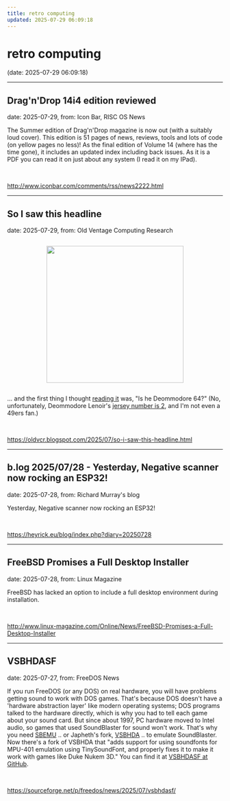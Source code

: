 ```yaml
---
title: retro computing
updated: 2025-07-29 06:09:18
---
```


# retro computing

(date: 2025-07-29 06:09:18)

---

## Drag'n'Drop 14i4 edition reviewed

date: 2025-07-29, from: Icon Bar, RISC OS News

The Summer edition of Drag'n'Drop magazine is now out (with a suitably loud cover). This edition is 51 pages of news, reviews, tools and lots of code (on yellow pages no less)! As the final edition of Volume 14 (where has the time gone), it includes an updated index including back issues. As it is a PDF you can read it on just about any system (I read it on my IPad). 

<br> 

<http://www.iconbar.com/comments/rss/news2222.html>

---

## So I saw this headline

date: 2025-07-29, from: Old Ventage Computing Research

<div class="separator" style="clear: both;"><a href="https://blogger.googleusercontent.com/img/b/R29vZ2xl/AVvXsEjIvbsK6hKNOyMy8TO-WBfS2TyBWyjgSJyr_scnEHmCZQ6uTv54oQHLsW84QztI5HLZCFSHRjAx7by6vfOzPXHpHSsHpP6yJOLjoxAMb02Gxg9jXQgRNPsXYMYCWCu8GyUKdQjgO7vCcj6GUEO0vrfu1bCoUrxHu-J5N5rintCz_h0a0CfHdtMdfGNUKA4/s3582/Screenshot%202025-07-28%20at%205.54.20%E2%80%AFPM.png" style="display: block; padding: 1em 0; text-align: center; "><img alt="" border="0" width="320" data-original-height="2140" data-original-width="3582" src="https://blogger.googleusercontent.com/img/b/R29vZ2xl/AVvXsEjIvbsK6hKNOyMy8TO-WBfS2TyBWyjgSJyr_scnEHmCZQ6uTv54oQHLsW84QztI5HLZCFSHRjAx7by6vfOzPXHpHSsHpP6yJOLjoxAMb02Gxg9jXQgRNPsXYMYCWCu8GyUKdQjgO7vCcj6GUEO0vrfu1bCoUrxHu-J5N5rintCz_h0a0CfHdtMdfGNUKA4/s320/Screenshot%202025-07-28%20at%205.54.20%E2%80%AFPM.png"/></a></div>

... and the first thing I thought <a href="https://www.sfchronicle.com/sports/49ers/article/49ers-cb-deommodore-lenoir-discusses-june-arrest-20788606.php">reading it</a> was, "Is he Deommodore 64?" (No, unfortunately, Deommodore Lenoir's <a href="https://www.nbcsportsbayarea.com/nfl/san-francisco-49ers/deommodore-lenoir-49ers-jersey-number-change/1632743/">jersey number is 2</a>, and I'm not even a 49ers fan.) 

<br> 

<https://oldvcr.blogspot.com/2025/07/so-i-saw-this-headline.html>

---

## b.log 2025/07/28 - Yesterday, Negative scanner now rocking an ESP32!

date: 2025-07-28, from: Richard Murray's blog

Yesterday, Negative scanner now rocking an ESP32! 

<br> 

<https://heyrick.eu/blog/index.php?diary=20250728>

---

## FreeBSD Promises a Full Desktop Installer

date: 2025-07-28, from: Linux Magazine

<p>FreeBSD has lacked an option to include a full desktop environment during installation.</p> 

<br> 

<http://www.linux-magazine.com/Online/News/FreeBSD-Promises-a-Full-Desktop-Installer>

---

## VSBHDASF

date: 2025-07-27, from: FreeDOS News

<div class="markdown_content"><p>If you run FreeDOS (or any DOS) on real hardware, you will have problems getting sound to work with DOS games. That's because DOS doesn't have a 'hardware abstraction layer' like modern operating systems; DOS programs talked to the hardware directly, which is why you had to tell each game about your sound card. But since about 1997, PC hardware moved to Intel audio, so games that used SoundBlaster for sound won't work. That's why you need <a class="" href="https://github.com/crazii/SBEMU" rel="nofollow">SBEMU</a> .. or Japheth's fork, <a class="" href="https://github.com/Baron-von-Riedesel/VSBHDA" rel="nofollow">VSBHDA</a> .. to emulate SoundBlaster. Now there's a fork of VSBHDA that "adds support for using soundfonts for MPU-401 emulation using TinySoundFont, and properly fixes it to make it work with games like Duke Nukem 3D." You can find it at <a class="" href="https://github.com/Cacodemon345/VSBHDASF" rel="nofollow">VSBHDASF at GitHub</a>.</p></div> 

<br> 

<https://sourceforge.net/p/freedos/news/2025/07/vsbhdasf/>

